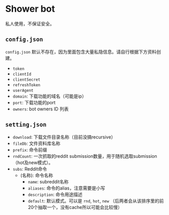 # Shower bot

私人使用，不保证安全。

## `config.json`
`config.json` 默认不存在，因为里面包含大量私隐信息。请自行根据下方资料创建。

* `token`
* `clientId`
* `clientSecret`
* `refreshToken`
* `userAgent`
* `domain`: 下载功能的域名（可能是ip）
* `port`: 下载功能的port
* `owners`: bot owners ID 列表

## `setting.json`
* `download`: 下载文件目录名称（目前没搞recursive）
* `fileDb`: 文件资料库名称
* `prefix`: 命令前缀
* `rndCount`: 一次抓取的reddit submission数量，用于随机选取submission（hot及new模式）。
* `subs`: Reddit命令
    * (名称): 命令名称
        * `name`: subreddit名称
        * `aliases`: 命令的alias，注意需要是小写
        * `description`: 命令用途描述
        * `default`: 默认模式。可以是 `rnd`, `hot`, `new` （后两者会从该排序里的前20个抽取一个，没有cache所以可能会比较慢）
